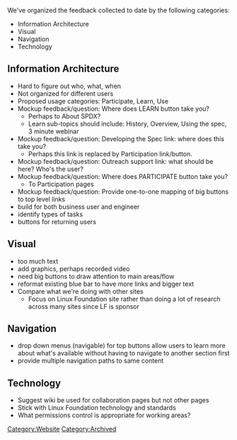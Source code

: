 We've organized the feedback collected to date by the following
categories:

  - Information Architecture
  - Visual
  - Navigation
  - Technology

## Information Architecture

  - Hard to figure out who, what, when
  - Not organized for different users
  - Proposed usage categories: Participate, Learn, Use
  - Mockup feedback/question: Where does LEARN button take you?
      - Perhaps to About SPDX?
      - Learn sub-topics should include: History, Overview, Using the
        spec, 3 minute webinar
  - Mockup feedback/question: Developing the Spec link: where does this
    take you?
      - Perhaps this link is replaced by Participation link/button.
  - Mockup feedback/question: Outreach support link: what should be
    here? Who's the user?
  - Mockup feedback/question: Where does PARTICIPATE button take you?
      - To Participation pages
  - Mockup feedback/question: Provide one-to-one mapping of big buttons
    to top level links
  - build for both business user and engineer
  - identify types of tasks
  - buttons for returning users

## Visual

  - too much text
  - add graphics, perhaps recorded video
  - need big buttons to draw attention to main areas/flow
  - reformat existing blue bar to have more links and bigger text
  - Compare what we're doing with other sites
      - Focus on Linux Foundation site rather than doing a lot of
        research across many sites since LF is sponsor

## Navigation

  - drop down menus (navigable) for top buttons allow users to learn
    more about what's available without having to navigate to another
    section first
  - provide multiple navigation paths to same content

## Technology

  - Suggest wiki be used for collaboration pages but not other pages
  - Stick with Linux Foundation technology and standards
  - What permissions control is appropriate for working areas?

[Category:Website](Category:Website "wikilink")
[Category:Archived](Category:Archived "wikilink")
